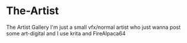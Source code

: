 # The-Artist
The Artist Gallery I'm just a small vfx/normal artist who just wanna post some art-digital and I use krita and FireAlpaca64
